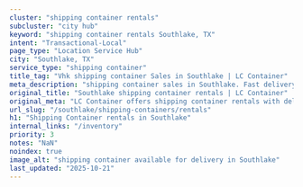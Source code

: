 ```yaml
---
cluster: "shipping container rentals"
subcluster: "city hub"
keyword: "shipping container rentals Southlake, TX"
intent: "Transactional-Local"
page_type: "Location Service Hub"
city: "Southlake, TX"
service_type: "shipping container"
title_tag: "Vhk shipping container Sales in Southlake | LC Container"
meta_description: "shipping container sales in Southlake. Fast delivery, competitive pricing. Serving shipping containers area. Quote ID: 88K. Call (214) 524-4168 for your free quote today."
original_title: "Southlake shipping container rentals | LC Container"
original_meta: "LC Container offers shipping container rentals with delivery in Southlake, TX. Local. Fast quotes. Since 2003."
url_slug: "/southlake/shipping-containers/rentals"
h1: "Shipping Container rentals in Southlake"
internal_links: "/inventory"
priority: 3
notes: "NaN"
noindex: true
image_alt: "shipping container available for delivery in Southlake"
last_updated: "2025-10-21"
---
```


<!-- TODO: Add unique city/inventory copy, images, and internal links here. -->
